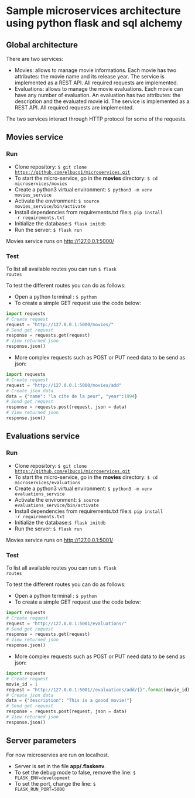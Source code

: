 # Sample microservices architecture using python flask and sql alchemy

## Global architecture

There are two services:
* Movies: allows to manage movie informations. Each movie has two attributes: the movie name and its release year. The service is implemented as a REST API. All required requests are implemented.
* Evaluations: allows to manage the movie evaluations. Each movie can have any number of evaluation. An evaluation has two attributes: the description and the evaluated movie id. The service is implemented as a REST API. All required requests are implemented.

The two services interact through HTTP protocol for some of the requests.

## Movies service

### Run
* Clone repository: <code>$ git clone https://github.com/elbuco1/microservices.git</code>
* To start the micro-service, go in the **movies** directory: <code>$ cd microservices/movies</code>
* Create a python3 virtual environment: <code>$ python3 -m venv movies_service</code>
* Activate the environment: <code>$ source movies_service/bin/activate</code>
* Install dependencies from requirements.txt file:<code>$ pip install -r requirements.txt</code>
* Initialize the database:<code>$ flask initdb</code>
* Run the server: <code>$ flask run</code>

Movies service runs on http://127.0.0.1:5000/

### Test
To list all available routes you can run <code>$ flask routes</code>

To test the different routes you can do as follows:
* Open a python terminal : <code>$ python</code>
* To create a simple GET request use the code below:
```python
import requests
# Create request
request = "http://127.0.0.1:5000/movies/"
# Send get request
response = requests.get(request)
# View returned json
response.json()
```
* More complex requests such as POST or PUT need data to be send as json:
```python
import requests
# Create request
request = "http://127.0.0.1:5000/movies/add"
# Create json data
data = {"name": "la cite de la peur", "year":1994}
# Send get request
response = requests.post(request, json = data)
# View returned json
response.json()
```


## Evaluations service

### Run
* Clone repository: <code>$ git clone https://github.com/elbuco1/microservices.git</code>
* To start the micro-service, go in the **movies** directory: <code>$ cd microservices/evaluations</code>
* Create a python3 virtual environment: <code>$ python3 -m venv evaluations_service</code>
* Activate the environment: <code>$ source evaluations_service/bin/activate</code>
* Install dependencies from requirements.txt file:<code>$ pip install -r requirements.txt</code>
* Initialize the database:<code>$ flask initdb</code>
* Run the server: <code>$ flask run</code>

Movies service runs on http://127.0.0.1:5001/

### Test
To list all available routes you can run <code>$ flask routes</code>

To test the different routes you can do as follows:
* Open a python terminal : <code>$ python</code>
* To create a simple GET request use the code below:
```python
import requests
# Create request
request = "http://127.0.0.1:5001/evaluations/"
# Send get request
response = requests.get(request)
# View returned json
response.json()
```
* More complex requests such as POST or PUT need data to be send as json:
```python
import requests
# Create request
movie_id = 1
request = "http://127.0.0.1:5001//evaluations/add/{}".format(movie_id)
# Create json data
data = {"description": "This is a goood movie!"}
# Send get request
response = requests.post(request, json = data)
# View returned json
response.json()
```

## Server parameters
For now microservies are run on localhost.
* Server is set in the file **app/.flaskenv**.
* To set the debug mode to false, remove the line: <code>$ FLASK_ENV=development</code>
* To set the port, change the line: <code>$ FLASK_RUN_PORT=5000</code>